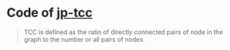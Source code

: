 # Code of [jp-tcc](../../exercises/jp-tcc)

> TCC is defined as the ratio of directly connected pairs of node in the graph to the number or all pairs of nodes.
